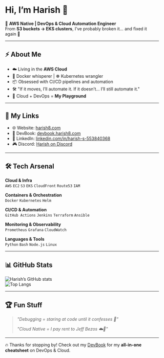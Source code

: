 # Hi, I’m Harish 👋  

🚀 **AWS Native | DevOps & Cloud Automation Engineer**  
From **S3 buckets → EKS clusters**, I’ve probably broken it… and fixed it again 🔧  

---

## ⚡ About Me  
- ☁️ Living in the **AWS Cloud**  
- 🐳 Docker whisperer | ☸️ Kubernetes wrangler  
- 📦 Obsessed with CI/CD pipelines and automation  
- 🛠️ "If it moves, I’ll automate it. If it doesn’t… I’ll still automate it."  
- 🤖 Cloud + DevOps = **My Playground**  

---

## 🔗 My Links  
- 🌐 Website: [harish8.com](https://harish8.com)  
- 📘 DevBook: [devbook.harish8.com](https://devbook.harish8.com)  
- 💼 LinkedIn: [linkedin.com/in/harish-s-553840368](https://www.linkedin.com/in/harish-s-553840368)  
- 🎮 Discord: [Harish on Discord](https://discordapp.com/users/1341650829115002911)  

---

## 🛠️ Tech Arsenal  

**Cloud & Infra**  
`AWS` `EC2` `S3` `EKS` `CloudFront` `Route53` `IAM`  

**Containers & Orchestration**  
`Docker` `Kubernetes` `Helm`  

**CI/CD & Automation**  
`GitHub Actions` `Jenkins` `Terraform` `Ansible`  

**Monitoring & Observability**  
`Prometheus` `Grafana` `CloudWatch`  

**Languages & Tools**  
`Python` `Bash` `Node.js` `Linux`  

---

## 📊 GitHub Stats  
![Harish’s GitHub stats](https://github-readme-stats.vercel.app/api?username=Harish-SN&show_icons=true&theme=radical)  
![Top Langs](https://github-readme-stats.vercel.app/api/top-langs/?username=Harish-SN&layout=compact&theme=radical)  

---

## 🏆 Fun Stuff  
> *"Debugging = staring at code until it confesses 🐛"*  
>  
> *"Cloud Native = I pay rent to Jeff Bezos ☁️💸"*  

---

🔥 Thanks for stopping by! Check out my [DevBook](https://devbook.harish8.com) for my **all-in-one cheatsheet** on DevOps & Cloud.  
